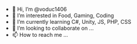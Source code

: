 - 👋 Hi, I’m @voduc1406
- 👀 I’m interested in Food, Gaming, Coding
- 🌱 I’m currently learning C#, Unity, JS, PHP, CSS
- 💞️ I’m looking to collaborate on ...
- 📫 How to reach me ...

<!---
voduc1406/voduc1406 is a ✨ special ✨ repository because its `README.md` (this file) appears on your GitHub profile.
You can click the Preview link to take a look at your changes.
--->
